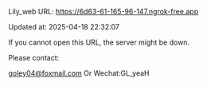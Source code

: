 Lily_web URL: https://6d63-61-165-96-147.ngrok-free.app

Updated at: 2025-04-18 22:32:07

If you cannot open this URL, the server might be down.

Please contact: 

goley04@foxmail.com Or Wechat:GL_yeaH